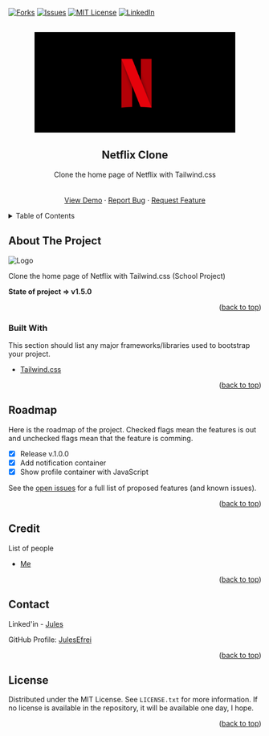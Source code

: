 <div id="top"></div>

<!-- [![Contributors][contributors-shield]][contributors-url] -->
<!-- [![Stargazers][stars-shield]][stars-url] -->
[![Forks][forks-shield]][forks-url]
[![Issues][issues-shield]][issues-url]
[![MIT License][license-shield]][license-url]
[![LinkedIn][linkedin-shield]][linkedin-url]



<!-- PROJECT LOGO -->
<br />
<div align="center">
  
  <img src="./assets/img/GitHub/netflixLogo.png" alt="Logo" width="400" height="200" />

  <h2 align="center">Netflix Clone</h2>

  <p align="center">
    Clone the home page of Netflix with Tailwind.css
    <br />
    <!-- <a href="https://github.com/JulesEfrei/Netflix-Clone"><strong>Explore the docs</strong></a> -->
    <br />
    <br />
    <a href="https://julesefrei.github.io/Netflix-Clone/">View Demo</a>
    ·
    <a href="https://github.com/JulesEfrei/Netflix-Clone/issues">Report Bug</a>
    ·
    <a href="https://github.com/JulesEfrei/Netflix-Clone/pulls">Request Feature</a>
  </p>
</div>



<!-- TABLE OF CONTENTS -->
<details>
  <summary>Table of Contents</summary>
  <ol>
    <li>
      <a href="#about-the-project">About The Project</a>
      <ul>
        <li><a href="#built-with">Built With</a></li>
      </ul>
    </li>
    <li><a href="#roadmap">Roadmap / Features</a></li>
    <li><a href="#license">License</a></li>
    <li><a href="#contact">Contact</a></li>
    <li><a href="#credit">Credit</a></li>
  </ol>
</details>



<!-- ABOUT THE PROJECT -->
## About The Project

<img src="./assets/img/GitHub/netflixClone.png" alt="Logo" width="950" height="550" />

Clone the home page of Netflix with Tailwind.css (School Project)


**State of project => v1.5.0**


<p align="right">(<a href="#top">back to top</a>)</p>



### Built With

This section should list any major frameworks/libraries used to bootstrap your project.

* [Tailwind.css](https://tailwindcss.com)

<p align="right">(<a href="#top">back to top</a>)</p>



<!-- ROADMAP -->
## Roadmap

Here is the roadmap of the project. Checked flags mean the features is out and unchecked flags mean that the feature is comming.

- [x] Release v.1.0.0
- [x] Add notification container
- [x] Show profile container with JavaScript

See the [open issues](https://github.com/JulesEfrei/Netflix-Clone/issues) for a full list of proposed features (and known issues).

<p align="right">(<a href="#top">back to top</a>)</p>




<!-- Credit -->
## Credit

List of people

* [Me](https://github.com/JulesEfrei)

<p align="right">(<a href="#top">back to top</a>)</p>



<!-- CONTACT -->
## Contact

Linked'in - [Jules](https://www.linkedin.com/in/jules-bruzeau/)

GitHub Profile: [JulesEfrei](https://github.com/JulesEfrei/)

<p align="right">(<a href="#top">back to top</a>)</p>



<!-- LICENSE -->
## License

Distributed under the MIT License. See `LICENSE.txt` for more information. If no license is available in the repository, it will be available one day, I hope.

<p align="right">(<a href="#top">back to top</a>)</p>






<!-- MARKDOWN LINKS & IMAGES -->
<!-- [contributors-shield]: https://img.shields.io/github/contributors/JulesEfrei/Netflix-Clone.svg?style=for-the-badge
[contributors-url]: https://github.com/JulesEfrei/Netflix-Clone/graphs/contributors -->
<!-- [stars-shield]: https://img.shields.io/github/stars/JulesEfrei/Netflix-Clone.svg?style=for-the-badge
[stars-url]: https://github.com/JulesEfrei/Netflix-Clone/stargazers -->
[forks-shield]: https://img.shields.io/github/forks/JulesEfrei/Netflix-Clone.svg?style=for-the-badge
[forks-url]: https://github.com/JulesEfrei/Netflix-Clone/network/members
[issues-shield]: https://img.shields.io/github/issues/JulesEfrei/Netflix-Clone.svg?style=for-the-badge
[issues-url]: https://github.com/JulesEfrei/Netflix-Clone/issues
[license-shield]: https://img.shields.io/github/license/JulesEfrei/Netflix-Clone.svg?style=for-the-badge
[license-url]: https://github.com/JulesEfrei/Netflix-Clone/blob/master/LICENSE.txt
[linkedin-shield]: https://img.shields.io/badge/-LinkedIn-black.svg?style=for-the-badge&logo=linkedin&colorB=555
[linkedin-url]: https://www.linkedin.com/in/jules-bruzeau/
[product-screenshot]: images/screenshot.png